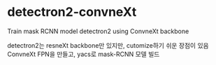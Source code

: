# detectron2-convneXt
Train mask RCNN model detectron2 using ConvneXt backbone 

detectron2는 resneXt backbone만 있지만, cutomize하기 쉬운 장점이 있음  
ConvneXt FPN을 만들고, yacs로 mask-RCNN 모델 빌드

